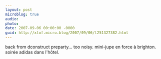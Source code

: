 ```yaml
---
layout: post
microblog: true
audio: 
photo: 
date: 2007-09-06 00:00:00 -0000
guid: http://xtof.micro.blog/2007/09/06/t251327382.html
---
```

back from dconstruct preparty... too noisy. mini-jupe en force à brighton. soirée adidas dans l'hôtel.
